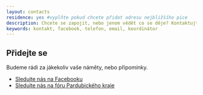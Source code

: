 ```yaml
---
layout: contacts
residence: yes #vyplňte pokud chcete přidat adresu nejbližšího pice
description: Chcete se zapojit, nebo jenom vědět co se děje? Kontaktujte nás na Facebooku, nebo sledujte fórum Pardubického kraje.
keywords: kontakt, facebook, telefon, email, koordinátor
---
```


## Přidejte se

Budeme rádi za jákekoliv vaše náměty, nebo připomínky.

* <a class="c-emphasized-anchor" href="{{ site.facebook.profilePage }}">Sledujte nás na Facebooku</a>
* <a class="c-emphasized-anchor" href="{{ site.forum.page }}">Sledujte nás na fóru Pardubického kraje</a>
